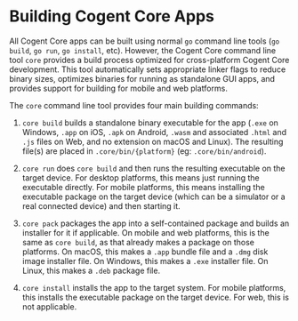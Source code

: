 # Building Cogent Core Apps

All Cogent Core apps can be built using normal `go` command line tools (`go build`, `go run`, `go install`, etc). However, the Cogent Core command line tool `core` provides a build process optimized for cross-platform Cogent Core development. This tool automatically sets appropriate linker flags to reduce binary sizes, optimizes binaries for running as standalone GUI apps, and provides support for building for mobile and web platforms.

The `core` command line tool provides four main building commands:

1. `core build` builds a standalone binary executable for the app (`.exe` on Windows, `.app` on iOS, `.apk` on Android, `.wasm` and associated `.html` and `.js` files on Web, and no extension on macOS and Linux). The resulting file(s) are placed in `.core/bin/{platform}` (eg: `.core/bin/android`).

2. `core run` does `core build` and then runs the resulting executable on the target device. For desktop platforms, this means just running the executable directly. For mobile platforms, this means installing the executable package on the target device (which can be a simulator or a real connected device) and then starting it.

3. `core pack` packages the app into a self-contained package and builds an installer for it if applicable. On mobile and web platforms, this is the same as `core build`, as that already makes a package on those platforms. On macOS, this makes a `.app` bundle file and a `.dmg` disk image installer file. On Windows, this makes a `.exe` installer file. On Linux, this makes a `.deb` package file.

4. `core install` installs the app to the target system. For mobile platforms, this installs the executable package on the target device. For web, this is not applicable.
